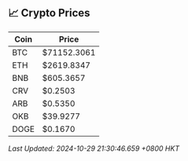 ## 📈 Crypto Prices

| Coin | Price |
| ---- | ----- |
| BTC | $71152.3061 |
| ETH | $2619.8347 |
| BNB | $605.3657 |
| CRV | $0.2503 |
| ARB | $0.5350 |
| OKB | $39.9277 |
| DOGE | $0.1670 |

_Last Updated: 2024-10-29 21:30:46.659 +0800 HKT_